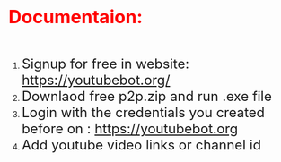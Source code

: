 <h1><span style="color: #ff0000; font-size: 24pt;">Documentaion:</span></h1>
<p> </p>
<ol>
<li><span style="font-size: 18pt;">Signup for free in website: <a href="&lt;br&gt;">https://youtubebot.org/</a></span></li>
<li><span style="font-size: 18pt;">Downlaod free p2p.zip and run .exe file</span></li>
<li><span style="font-size: 18pt;">Login with the credentials you created before on : <a href="https://youtubebot.org/">https://youtubebot.org</a></span></li>
<li><span style="font-size: 18pt;">Add youtube video links or channel id</span></li>
</ol>
<p> </p>
<p><img src="https://youtubebot.org/images/1.png" alt="" /></p>
<p><img src="https://youtubebot.org/images/2.png" alt="" /></p>
<p><img src="https://youtubebot.org/images/3.png" alt="" /></p>
<p><img src="https://youtubebot.org/images/4.png" alt="" /></p>
<p><img src="https://youtubebot.org/images/5.png" alt="" /></p>
